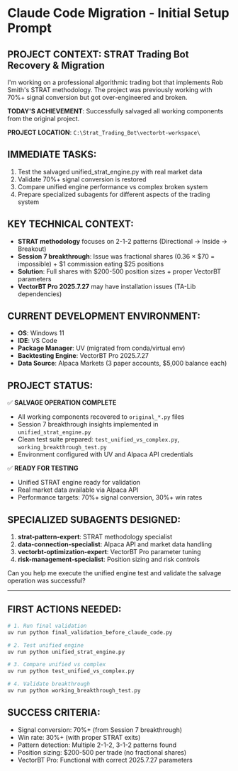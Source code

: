# Claude Code Migration - Initial Setup Prompt

## PROJECT CONTEXT: STRAT Trading Bot Recovery & Migration

I'm working on a professional algorithmic trading bot that implements Rob Smith's STRAT methodology. The project was previously working with 70%+ signal conversion but got over-engineered and broken. 

**TODAY'S ACHIEVEMENT**: Successfully salvaged all working components from the original project.

**PROJECT LOCATION**: `C:\Strat_Trading_Bot\vectorbt-workspace\`

## IMMEDIATE TASKS:
1. Test the salvaged unified_strat_engine.py with real market data
2. Validate 70%+ signal conversion is restored  
3. Compare unified engine performance vs complex broken system
4. Prepare specialized subagents for different aspects of the trading system

## KEY TECHNICAL CONTEXT:
- **STRAT methodology** focuses on 2-1-2 patterns (Directional → Inside → Breakout)
- **Session 7 breakthrough**: Issue was fractional shares (0.36 × $70 = impossible) + $1 commission eating $25 positions
- **Solution**: Full shares with $200-500 position sizes + proper VectorBT parameters
- **VectorBT Pro 2025.7.27** may have installation issues (TA-Lib dependencies)

## CURRENT DEVELOPMENT ENVIRONMENT:
- **OS**: Windows 11
- **IDE**: VS Code
- **Package Manager**: UV (migrated from conda/virtual env)
- **Backtesting Engine**: VectorBT Pro 2025.7.27
- **Data Source**: Alpaca Markets (3 paper accounts, $5,000 balance each)

## PROJECT STATUS:
✅ **SALVAGE OPERATION COMPLETE**
- All working components recovered to `original_*.py` files
- Session 7 breakthrough insights implemented in `unified_strat_engine.py`
- Clean test suite prepared: `test_unified_vs_complex.py`, `working_breakthrough_test.py`
- Environment configured with UV and Alpaca API credentials

✅ **READY FOR TESTING**
- Unified STRAT engine ready for validation
- Real market data available via Alpaca API
- Performance targets: 70%+ signal conversion, 30%+ win rates

## SPECIALIZED SUBAGENTS DESIGNED:
1. **strat-pattern-expert**: STRAT methodology specialist
2. **data-connection-specialist**: Alpaca API and market data handling  
3. **vectorbt-optimization-expert**: VectorBT Pro parameter tuning
4. **risk-management-specialist**: Position sizing and risk controls

Can you help me execute the unified engine test and validate the salvage operation was successful?

---

## FIRST ACTIONS NEEDED:
```bash
# 1. Run final validation
uv run python final_validation_before_claude_code.py

# 2. Test unified engine
uv run python unified_strat_engine.py

# 3. Compare unified vs complex
uv run python test_unified_vs_complex.py

# 4. Validate breakthrough 
uv run python working_breakthrough_test.py
```

## SUCCESS CRITERIA:
- Signal conversion: 70%+ (from Session 7 breakthrough)
- Win rate: 30%+ (with proper STRAT exits)
- Pattern detection: Multiple 2-1-2, 3-1-2 patterns found
- Position sizing: $200-500 per trade (no fractional shares)
- VectorBT Pro: Functional with correct 2025.7.27 parameters
